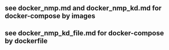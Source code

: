 ## see docker_nmp.md and docker_nmp_kd.md for docker-compose by images
## see docker_nmp_kd_file.md  for docker-compose by dockerfile
